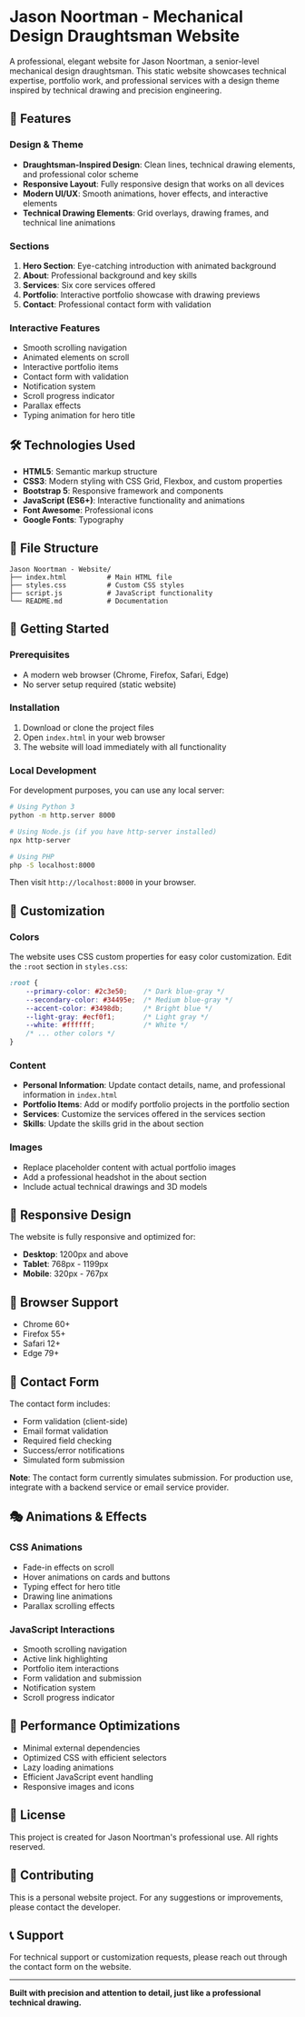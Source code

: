 # Jason Noortman - Mechanical Design Draughtsman Website

A professional, elegant website for Jason Noortman, a senior-level mechanical design draughtsman. This static website showcases technical expertise, portfolio work, and professional services with a design theme inspired by technical drawing and precision engineering.

## 🎯 Features

### Design & Theme
- **Draughtsman-Inspired Design**: Clean lines, technical drawing elements, and professional color scheme
- **Responsive Layout**: Fully responsive design that works on all devices
- **Modern UI/UX**: Smooth animations, hover effects, and interactive elements
- **Technical Drawing Elements**: Grid overlays, drawing frames, and technical line animations

### Sections
1. **Hero Section**: Eye-catching introduction with animated background
2. **About**: Professional background and key skills
3. **Services**: Six core services offered
4. **Portfolio**: Interactive portfolio showcase with drawing previews
5. **Contact**: Professional contact form with validation

### Interactive Features
- Smooth scrolling navigation
- Animated elements on scroll
- Interactive portfolio items
- Contact form with validation
- Notification system
- Scroll progress indicator
- Parallax effects
- Typing animation for hero title

## 🛠️ Technologies Used

- **HTML5**: Semantic markup structure
- **CSS3**: Modern styling with CSS Grid, Flexbox, and custom properties
- **Bootstrap 5**: Responsive framework and components
- **JavaScript (ES6+)**: Interactive functionality and animations
- **Font Awesome**: Professional icons
- **Google Fonts**: Typography

## 📁 File Structure

```
Jason Noortman - Website/
├── index.html          # Main HTML file
├── styles.css          # Custom CSS styles
├── script.js           # JavaScript functionality
└── README.md           # Documentation
```

## 🚀 Getting Started

### Prerequisites
- A modern web browser (Chrome, Firefox, Safari, Edge)
- No server setup required (static website)

### Installation
1. Download or clone the project files
2. Open `index.html` in your web browser
3. The website will load immediately with all functionality

### Local Development
For development purposes, you can use any local server:

```bash
# Using Python 3
python -m http.server 8000

# Using Node.js (if you have http-server installed)
npx http-server

# Using PHP
php -S localhost:8000
```

Then visit `http://localhost:8000` in your browser.

## 🎨 Customization

### Colors
The website uses CSS custom properties for easy color customization. Edit the `:root` section in `styles.css`:

```css
:root {
    --primary-color: #2c3e50;    /* Dark blue-gray */
    --secondary-color: #34495e;  /* Medium blue-gray */
    --accent-color: #3498db;     /* Bright blue */
    --light-gray: #ecf0f1;       /* Light gray */
    --white: #ffffff;            /* White */
    /* ... other colors */
}
```

### Content
- **Personal Information**: Update contact details, name, and professional information in `index.html`
- **Portfolio Items**: Add or modify portfolio projects in the portfolio section
- **Services**: Customize the services offered in the services section
- **Skills**: Update the skills grid in the about section

### Images
- Replace placeholder content with actual portfolio images
- Add a professional headshot in the about section
- Include actual technical drawings and 3D models

## 📱 Responsive Design

The website is fully responsive and optimized for:
- **Desktop**: 1200px and above
- **Tablet**: 768px - 1199px
- **Mobile**: 320px - 767px

## 🔧 Browser Support

- Chrome 60+
- Firefox 55+
- Safari 12+
- Edge 79+

## 📧 Contact Form

The contact form includes:
- Form validation (client-side)
- Email format validation
- Required field checking
- Success/error notifications
- Simulated form submission

**Note**: The contact form currently simulates submission. For production use, integrate with a backend service or email service provider.

## 🎭 Animations & Effects

### CSS Animations
- Fade-in effects on scroll
- Hover animations on cards and buttons
- Typing effect for hero title
- Drawing line animations
- Parallax scrolling effects

### JavaScript Interactions
- Smooth scrolling navigation
- Active link highlighting
- Portfolio item interactions
- Form validation and submission
- Notification system
- Scroll progress indicator

## 🚀 Performance Optimizations

- Minimal external dependencies
- Optimized CSS with efficient selectors
- Lazy loading animations
- Efficient JavaScript event handling
- Responsive images and icons

## 📄 License

This project is created for Jason Noortman's professional use. All rights reserved.

## 🤝 Contributing

This is a personal website project. For any suggestions or improvements, please contact the developer.

## 📞 Support

For technical support or customization requests, please reach out through the contact form on the website.

---

**Built with precision and attention to detail, just like a professional technical drawing.** 